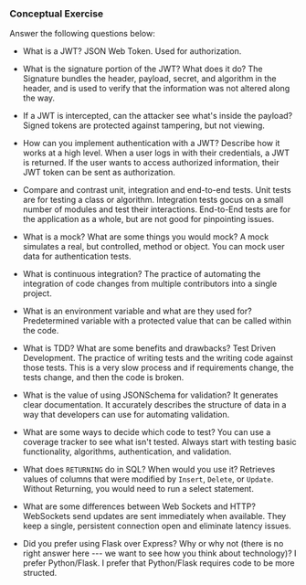 ### Conceptual Exercise

Answer the following questions below:

- What is a JWT?
JSON Web Token. Used for authorization.

- What is the signature portion of the JWT?  What does it do?
The Signature bundles the header, payload, secret, and algorithm in the header, and is used to verify that the information was not altered along the way.

- If a JWT is intercepted, can the attacker see what's inside the payload?
Signed tokens are protected against tampering, but not viewing.

- How can you implement authentication with a JWT?  Describe how it works at a high level.
When a user logs in with their credentials, a JWT is returned. If the user wants to access authorized information, their JWT token can be sent as authorization.

- Compare and contrast unit, integration and end-to-end tests.
Unit tests are for testing a class or algorithm.
Integration tests gocus on a small number of modules and test their interactions.
End-to-End tests are for the application as a whole, but are not good for pinpointing issues.

- What is a mock? What are some things you would mock?
A mock simulates a real, but controlled, method or object. You can mock user data for authentication tests.

- What is continuous integration?
The practice of automating the integration of code changes from multiple contributors into a single project.

- What is an environment variable and what are they used for?
Predetermined variable with a protected value that can be called within the code.

- What is TDD? What are some benefits and drawbacks?
Test Driven Development. The practice of writing tests and the writing code against those tests. This is a very slow process and if requirements change, the tests change, and then the code is broken.

- What is the value of using JSONSchema for validation?
It generates clear documentation. It accurately describes the structure of data in a way that developers can use for automating validation.

- What are some ways to decide which code to test?
You can use a coverage tracker to see what isn't tested. Always start with testing basic functionality, algorithms, authentication, and validation.

- What does `RETURNING` do in SQL? When would you use it?
Retrieves values of columns that were modified by `Insert`, `Delete`, or `Update`. Without Returning, you would need to run a select statement.

- What are some differences between Web Sockets and HTTP?
WebSockets send updates are sent immediately when available. They keep a single, persistent connection open and eliminate latency issues.

- Did you prefer using Flask over Express? Why or why not (there is no right
  answer here --- we want to see how you think about technology)?
I prefer Python/Flask. I prefer that Python/Flask requires code to be more structed.